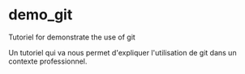 # demo_git
Tutoriel for demonstrate the use of git

Un tutoriel qui va nous permet d'expliquer l'utilisation de git dans un contexte professionnel.
